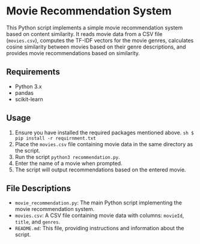 # Movie Recommendation System

This Python script implements a simple movie recommendation system based on content similarity. It reads movie data from a CSV file (`movies.csv`), computes the TF-IDF vectors for the movie genres, calculates cosine similarity between movies based on their genre descriptions, and provides movie recommendations based on similarity.

## Requirements

- Python 3.x
- pandas
- scikit-learn

## Usage

1. Ensure you have installed the required packages mentioned above.
    ```sh $ pip install -r requirnment.txt ```
2. Place the `movies.csv` file containing movie data in the same directory as the script.
3. Run the script `python3 recommendation.py`.
4. Enter the name of a movie when prompted.
5. The script will output recommendations based on the entered movie.

## File Descriptions

- `movie_recommendation.py`: The main Python script implementing the movie recommendation system.
- `movies.csv`: A CSV file containing movie data with columns: `movieId`, `title`, and `genres`.
- `README.md`: This file, providing instructions and information about the script.
